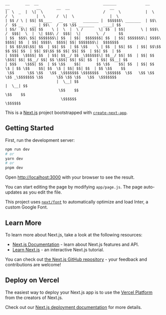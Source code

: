 
```
__       __  __                             ______             __       __            __       __  __                  __ 
|  \  _  |  \|  \                           /      \           |  \     /  \          |  \     /  \|  \                |  \
| $$ / \ | $$| $$____   __    __   _______ |  $$$$$$\ _______  | $$\   /  $$ __    __ | $$\   /  $$ \$$ _______    ____| $$
| $$/  $\| $$| $$    \ |  \  |  \ /       \| $$  | $$|       \ | $$$\ /  $$$|  \  |  \| $$$\ /  $$$|  \|       \  /      $$
| $$  $$$\ $$| $$$$$$$\| $$  | $$|  $$$$$$$| $$  | $$| $$$$$$$\| $$$$\  $$$$| $$  | $$| $$$$\  $$$$| $$| $$$$$$$\|  $$$$$$$
| $$ $$\$$\$$| $$  | $$| $$  | $$ \$$    \ | $$  | $$| $$  | $$| $$\$$ $$ $$| $$  | $$| $$\$$ $$ $$| $$| $$  | $$| $$  | $$
| $$$$  \$$$$| $$  | $$| $$__/ $$ _\$$$$$$\| $$__/ $$| $$  | $$| $$ \$$$| $$| $$__/ $$| $$ \$$$| $$| $$| $$  | $$| $$__| $$
| $$$    \$$$| $$  | $$ \$$    $$|       $$ \$$    $$| $$  | $$| $$  \$ | $$ \$$    $$| $$  \$ | $$| $$| $$  | $$ \$$    $$
 \$$      \$$ \$$   \$$ _\$$$$$$$ \$$$$$$$   \$$$$$$  \$$   \$$ \$$      \$$ _\$$$$$$$ \$$      \$$ \$$ \$$   \$$  \$$$$$$$
                       |  \__| $$                                           |  \__| $$                                     
                        \$$    $$                                            \$$    $$                                     
                         \$$$$$$                                              \$$$$$$                                      
```
This is a [Next.js](https://nextjs.org/) project bootstrapped with [`create-next-app`](https://github.com/vercel/next.js/tree/canary/packages/create-next-app).
## Getting Started

First, run the development server:

```bash
npm run dev
# or
yarn dev
# or
pnpm dev
```

Open [http://localhost:3000](http://localhost:3000) with your browser to see the result.

You can start editing the page by modifying `app/page.js`. The page auto-updates as you edit the file.

This project uses [`next/font`](https://nextjs.org/docs/basic-features/font-optimization) to automatically optimize and load Inter, a custom Google Font.

## Learn More

To learn more about Next.js, take a look at the following resources:

- [Next.js Documentation](https://nextjs.org/docs) - learn about Next.js features and API.
- [Learn Next.js](https://nextjs.org/learn) - an interactive Next.js tutorial.

You can check out [the Next.js GitHub repository](https://github.com/vercel/next.js/) - your feedback and contributions are welcome!

## Deploy on Vercel

The easiest way to deploy your Next.js app is to use the [Vercel Platform](https://vercel.com/new?utm_medium=default-template&filter=next.js&utm_source=create-next-app&utm_campaign=create-next-app-readme) from the creators of Next.js.

Check out our [Next.js deployment documentation](https://nextjs.org/docs/deployment) for more details.
